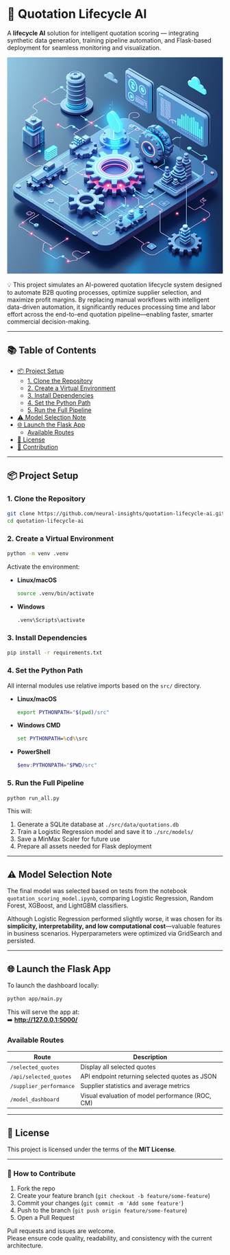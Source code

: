 # 🧠 Quotation Lifecycle AI

A **lifecycle AI** solution for intelligent quotation scoring — integrating synthetic data generation, training pipeline automation, and Flask-based deployment for seamless monitoring and visualization.

![AI Visualization](src/img/openart-image_Cii8lQqE_1747523132664_raw.png)

💡 This project simulates an AI-powered quotation lifecycle system designed to automate B2B quoting processes, optimize supplier selection, and maximize profit margins. By replacing manual workflows with intelligent data-driven automation, it significantly reduces processing time and labor effort across the end-to-end quotation pipeline—enabling faster, smarter commercial decision-making.

---

## 📚 Table of Contents

- [📦 Project Setup](#-project-setup)
  - [1. Clone the Repository](#1-clone-the-repository)
  - [2. Create a Virtual Environment](#2-create-a-virtual-environment)
  - [3. Install Dependencies](#3-install-dependencies)
  - [4. Set the Python Path](#4-set-the-python-path)
  - [5. Run the Full Pipeline](#5-run-the-full-pipeline)
- [⚠️ Model Selection Note](#️-model-selection-note)
- [🌐 Launch the Flask App](#-launch-the-flask-app)
  - [Available Routes](#available-routes)
- [📄 License](#-license)
- [🤝 Contribution](#-contribution)

---

## 📦 Project Setup

### 1. Clone the Repository

```bash
git clone https://github.com/neural-insights/quotation-lifecycle-ai.git
cd quotation-lifecycle-ai
```

### 2. Create a Virtual Environment

```bash
python -m venv .venv
```

Activate the environment:

- **Linux/macOS**
  ```bash
  source .venv/bin/activate
  ```

- **Windows**
  ```cmd
  .venv\Scripts\activate
  ```

### 3. Install Dependencies

```bash
pip install -r requirements.txt
```

### 4. Set the Python Path

All internal modules use relative imports based on the `src/` directory.

- **Linux/macOS**
  ```bash
  export PYTHONPATH="$(pwd)/src"
  ```

- **Windows CMD**
  ```cmd
  set PYTHONPATH=%cd%\src
  ```

- **PowerShell**
  ```powershell
  $env:PYTHONPATH="$PWD/src"
  ```

### 5. Run the Full Pipeline

```bash
python run_all.py
```

This will:

1. Generate a SQLite database at `./src/data/quotations.db`  
2. Train a Logistic Regression model and save it to `./src/models/`  
3. Save a MinMax Scaler for future use  
4. Prepare all assets needed for Flask deployment  

---

## ⚠️ Model Selection Note

The final model was selected based on tests from the notebook `quotation_scoring_model.ipynb`, comparing Logistic Regression, Random Forest, XGBoost, and LightGBM classifiers.

Although Logistic Regression performed slightly worse, it was chosen for its **simplicity, interpretability, and low computational cost**—valuable features in business scenarios. Hyperparameters were optimized via GridSearch and persisted.

---

## 🌐 Launch the Flask App

To launch the dashboard locally:

```bash
python app/main.py
```

This will serve the app at:  
➡️ **http://127.0.0.1:5000/**

### Available Routes

| Route                   | Description                                      |
|-------------------------|--------------------------------------------------|
| `/selected_quotes`      | Display all selected quotes                      |
| `/api/selected_quotes`  | API endpoint returning selected quotes as JSON   |
| `/supplier_performance` | Supplier statistics and average metrics          |
| `/model_dashboard`      | Visual evaluation of model performance (ROC, CM) |

---

## 📄 License

This project is licensed under the terms of the **MIT License**.

---


### 🤝 How to Contribute
1. Fork the repo
2. Create your feature branch (`git checkout -b feature/some-feature`)
3. Commit your changes (`git commit -m 'Add some feature'`)
4. Push to the branch (`git push origin feature/some-feature`)
5. Open a Pull Request

Pull requests and issues are welcome.  
Please ensure code quality, readability, and consistency with the current architecture.


